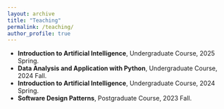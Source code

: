 ```yaml
---
layout: archive
title: "Teaching"
permalink: /teaching/
author_profile: true
---
```


* **Introduction to Artificial Intelligence**, Undergraduate Course, 2025 Spring.
* **Data Analysis and Application with Python**, Undergraduate Course, 2024 Fall.
* **Introduction to Artificial Intelligence**, Undergraduate Course, 2024 Spring.
* **Software Design Patterns**, Postgraduate Course, 2023 Fall.
